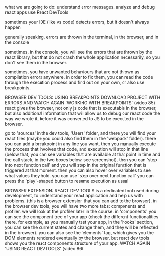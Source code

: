 what we are going to do:
understand error messages.
analyze and debug react apps
use React DevTools

sometimes your IDE (like vs code) detects errors, but it doesn't always happen

generally speaking, errors are thrown in the terminal, in the browser, and in the console

sometimes, in the console, you will see the errors that are thrown by the react library, but that do not crash the whole application necessarily, so you don't see them in the browser.

sometimes, you have unwanted behaviours that are not thrown as compilation errors anywhere. in order to fix them, you can read the code through the execution process and find out on your own, or also use breakpoints.

BROWSER DEV TOOLS: USING BREAKPOINTS
DOWNLOAD PROJECT WITH ERRORS AND WATCH AGAIN 'WORKING WITH BREAKPOINTS' (video 85)
react gives the browser, not only js code that is executable in the browser, but also additional information that will allow us to debug our react code the way we wrote it, before it was converted to JS to be executed in the browser.

go to 'sources' in the dev tools, 'Users' folder, and there you will find your react files (maybe you could also find them in the 'webpack' folder). there you can add a breakpoint in any line you want, then you manually execute the process that involves that code, and execution will stop in that line (below that, you can see variables that are available at that point in time and the call stack, in the two boxes below, see screenshot).
then you can 'step into next function call' and you will stop in the original function that is triggered at that moment. then you can also hover over variables to see what values they hold.
you can use 'step over next function call'
you can press the 'play'-shaped button to resume execution as usual

BROWSER EXTENSION: REACT DEV TOOLS is a dedicated tool used during development, to understand your react application and help us with problems. (this is a browser extension that you can add to the browser).
in the browser dev tools, you will have two more tabs: components and profiler. we will look at the profiler later in the course. in 'components' you can see the component tree of your app (check the different functionalities there. for example, as you manually test your app, in the 'hooks' section, you can see the current states and change them, and they will be reflected in the browser). you can also see the 'elements' tag, which gives you the DOM elements rendered eventually by the browser. but react dev tools shows you the react components structure of your app.
WATCH AGAIN 'USING REACT DEVTOOLS' (video 86)
